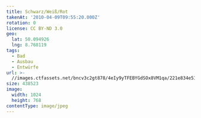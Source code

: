 ```yaml
---
title: Schwarz/Weiß/Rot
takenAt: '2010-04-09T09:55:20.000Z'
rotation: 0
license: CC BY-ND 3.0
geo:
  lat: 50.094926
  lng: 8.768119
tags:
  - Bad
  - Ausbau
  - Entwürfe
url: >-
  //images.ctfassets.net/bncv3c2gt878/4eIy9yTFEBYGdSOx8VM1qa/221e834e5124a8feae7d5358fb5a8ee4/schwarzweirot_4505100388_o
size: 438523
image:
  width: 1024
  height: 768
contentType: image/jpeg
---
```


